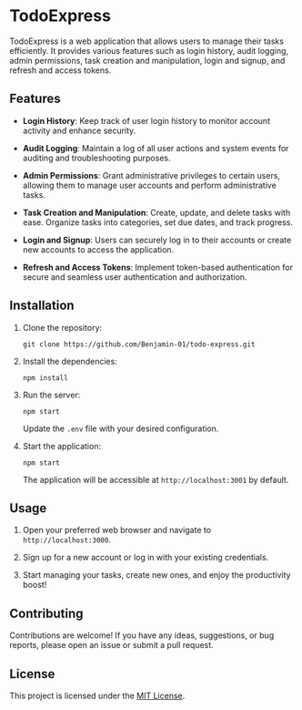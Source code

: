 # TodoExpress

TodoExpress is a web application that allows users to manage their tasks efficiently. It provides various features such as login history, audit logging, admin permissions, task creation and manipulation, login and signup, and refresh and access tokens.

## Features

- **Login History**: Keep track of user login history to monitor account activity and enhance security.

- **Audit Logging**: Maintain a log of all user actions and system events for auditing and troubleshooting purposes.

- **Admin Permissions**: Grant administrative privileges to certain users, allowing them to manage user accounts and perform administrative tasks.

- **Task Creation and Manipulation**: Create, update, and delete tasks with ease. Organize tasks into categories, set due dates, and track progress.

- **Login and Signup**: Users can securely log in to their accounts or create new accounts to access the application.

- **Refresh and Access Tokens**: Implement token-based authentication for secure and seamless user authentication and authorization.

## Installation

1. Clone the repository:

    ```
    git clone https://github.com/Benjamin-01/todo-express.git
    ```

2. Install the dependencies:

    ```
    npm install
    ```

3. Run the server:

    ```
    npm start
    ```

    Update the `.env` file with your desired configuration.

4. Start the application:

    ```
    npm start
    ```

    The application will be accessible at `http://localhost:3001` by default.

## Usage

1. Open your preferred web browser and navigate to `http://localhost:3000`.

2. Sign up for a new account or log in with your existing credentials.

3. Start managing your tasks, create new ones, and enjoy the productivity boost!

## Contributing

Contributions are welcome! If you have any ideas, suggestions, or bug reports, please open an issue or submit a pull request.

## License

This project is licensed under the [MIT License](LICENSE).
